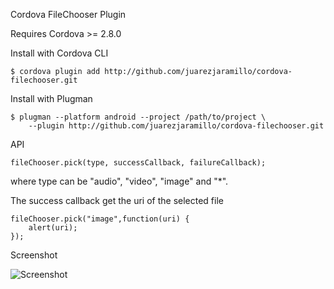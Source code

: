 Cordova FileChooser Plugin

Requires Cordova >= 2.8.0

Install with Cordova CLI
	
	$ cordova plugin add http://github.com/juarezjaramillo/cordova-filechooser.git

Install with Plugman 

	$ plugman --platform android --project /path/to/project \ 
		--plugin http://github.com/juarezjaramillo/cordova-filechooser.git

API

	fileChooser.pick(type, successCallback, failureCallback);

where type can be "audio", "video", "image" and "*".

The success callback get the uri of the selected file

	fileChooser.pick("image",function(uri) {
		alert(uri);
	});

	
Screenshot

![Screenshot](filechooser.png "Screenshot")
